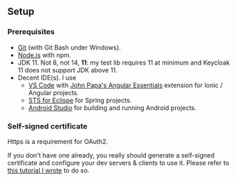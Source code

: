 ## Setup

### Prerequisites

- [Git](https://git-scm.com/downloads) (with Git Bash under Windows).
- [Node.js](https://nodejs.org/en/download/) with npm.
- JDK 11. Not 8, not 14, **11**: my test lib requires 11 at minimum and Keycloak 11 does not support JDK above 11.
- Decent IDE(s). I use
  - [VS Code](https://code.visualstudio.com/download) with [John Papa's Angular Essentials](https://marketplace.visualstudio.com/items?itemName=johnpapa.angular-essentials) extension for Ionic / Angular projects.
  - [STS for Eclispe](https://spring.io/tools) for Spring projects.
  - [Android Studio](https://developer.android.com/studio) for building and running Android projects.

### Self-signed certificate

Https is a requirement for OAuth2.

If you don't have one already, you really should generate a self-signed certificate and configure your dev servers & clients to use it.
Please refer to [this tutorial I wrote](https://stackoverflow.com/a/63874376/619830) to do so.
